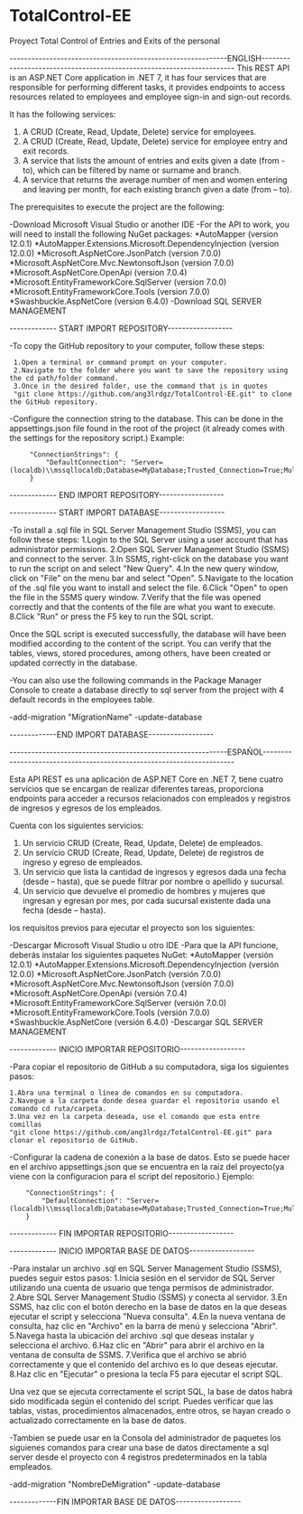 # TotalControl-EE
Proyect Total Control of Entries and Exits of the personal

------------------------------------------------------------ENGLISH----------------------------------------------------------------------
This REST API is an ASP.NET Core application in .NET 7, it has four services that are responsible for performing different tasks, it provides endpoints to access resources related to employees and employee sign-in and sign-out records.

It has the following services:

1. A CRUD (Create, Read, Update, Delete) service for employees.
2. A CRUD (Create, Read, Update, Delete) service for employee entry and exit records.
3. A service that lists the amount of entries and exits given a date (from - to), which can be filtered by name or surname and branch.
4. A service that returns the average number of men and women entering and leaving per month, for each existing branch given a date (from – to).

The prerequisites to execute the project are the following:

-Download Microsoft Visual Studio or another IDE
-For the API to work, you will need to install the following NuGet packages:
     *AutoMapper (version 12.0.1)
     *AutoMapper.Extensions.Microsoft.DependencyInjection (version 12.0.0)
     *Microsoft.AspNetCore.JsonPatch (version 7.0.0)
     *Microsoft.AspNetCore.Mvc.NewtonsoftJson (version 7.0.0)
     *Microsoft.AspNetCore.OpenApi (version 7.0.4)
     *Microsoft.EntityFrameworkCore.SqlServer (version 7.0.0)
     *Microsoft.EntityFrameworkCore.Tools (version 7.0.0)
     *Swashbuckle.AspNetCore (version 6.4.0)
-Download SQL SERVER MANAGEMENT



------------- START IMPORT REPOSITORY------------------

-To copy the GitHub repository to your computer, follow these steps:

     1.Open a terminal or command prompt on your computer.
     2.Navigate to the folder where you want to save the repository using the cd path/folder command.
     3.Once in the desired folder, use the command that is in quotes
     "git clone https://github.com/ang3lrdgz/TotalControl-EE.git" to clone the GitHub repository.

-Configure the connection string to the database. This can be done in the appsettings.json file found in the root of the project (it already comes with the settings for the repository script.)
         Example:

         "ConnectionStrings": {
             "DefaultConnection": "Server=(localdb)\\mssqllocaldb;Database=MyDatabase;Trusted_Connection=True;MultipleActiveResultSets=true"
         }





------------- END IMPORT REPOSITORY------------------





------------- START IMPORT DATABASE------------------

-To install a .sql file in SQL Server Management Studio (SSMS), you can follow these steps:
1.Login to the SQL Server using a user account that has administrator permissions.
2.Open SQL Server Management Studio (SSMS) and connect to the server.
3.In SSMS, right-click on the database you want to run the script on and select "New Query".
4.In the new query window, click on "File" on the menu bar and select "Open".
5.Navigate to the location of the .sql file you want to install and select the file.
6.Click "Open" to open the file in the SSMS query window.
7.Verify that the file was opened correctly and that the contents of the file are what you want to execute.
8.Click "Run" or press the F5 key to run the SQL script.

Once the SQL script is executed successfully, the database will have been modified according to the content of the script. You can verify that the tables, views, stored procedures, among others, have been created or updated correctly in the database.

-You can also use the following commands in the Package Manager Console to create a database directly to sql server from the project with 4 default records in the employees table.

-add-migration "MigrationName"
-update-database




-------------END IMPORT DATABASE------------------




------------------------------------------------------------ESPAÑOL----------------------------------------------------------------------



Esta API REST es una aplicación de ASP.NET Core en .NET 7, tiene cuatro servicios que se encargan de realizar diferentes tareas, proporciona endpoints para acceder a recursos relacionados con empleados y registros de ingresos y egresos de los empleados.

Cuenta con los siguientes servicios:

1. Un servicio CRUD (Create, Read, Update, Delete) de empleados.
2. Un servicio CRUD (Create, Read, Update, Delete) de registros de ingreso y egreso de empleados.
3. Un servicio que lista la cantidad de ingresos y egresos dada una fecha (desde – hasta), que se puede filtrar por nombre o apellido y sucursal.
4. Un servicio que devuelve el promedio de hombres y mujeres que ingresan y egresan por mes, por cada sucursal existente dada una fecha (desde – hasta).

los requisitos previos para ejecutar el proyecto son los siguientes:

-Descargar Microsoft Visual Studio u otro IDE
-Para que la API funcione, deberás instalar los siguientes paquetes NuGet:
    *AutoMapper (versión 12.0.1)
    *AutoMapper.Extensions.Microsoft.DependencyInjection (versión 12.0.0)
    *Microsoft.AspNetCore.JsonPatch (versión 7.0.0)
    *Microsoft.AspNetCore.Mvc.NewtonsoftJson (versión 7.0.0)
    *Microsoft.AspNetCore.OpenApi (versión 7.0.4)
    *Microsoft.EntityFrameworkCore.SqlServer (versión 7.0.0)
    *Microsoft.EntityFrameworkCore.Tools (versión 7.0.0)
    *Swashbuckle.AspNetCore (versión 6.4.0)
-Descargar SQL SERVER MANAGEMENT



------------- INICIO IMPORTAR REPOSITORIO------------------

-Para copiar el repositorio de GitHub a su computadora, siga los siguientes pasos:

    1.Abra una terminal o línea de comandos en su computadora.
    2.Navegue a la carpeta donde desea guardar el repositorio usando el comando cd ruta/carpeta.
    3.Una vez en la carpeta deseada, use el comando que esta entre comillas
    "git clone https://github.com/ang3lrdgz/TotalControl-EE.git" para clonar el repositorio de GitHub.

-Configurar la cadena de conexión a la base de datos. Esto se puede hacer en el archivo appsettings.json que se encuentra en la raíz del proyecto(ya viene con la configuracion para el script del repositorio.)
        Ejemplo:

        "ConnectionStrings": {
            "DefaultConnection": "Server=(localdb)\\mssqllocaldb;Database=MyDatabase;Trusted_Connection=True;MultipleActiveResultSets=true"
        }





------------- FIN IMPORTAR REPOSITORIO------------------





------------- INICIO IMPORTAR BASE DE DATOS------------------

-Para instalar un archivo .sql en SQL Server Management Studio (SSMS), puedes seguir estos pasos:
1.Inicia sesión en el servidor de SQL Server utilizando una cuenta de usuario que tenga permisos de administrador.
2.Abre SQL Server Management Studio (SSMS) y conecta al servidor.
3.En SSMS, haz clic con el botón derecho en la base de datos en la que deseas ejecutar el script y selecciona "Nueva consulta".
4.En la nueva ventana de consulta, haz clic en "Archivo" en la barra de menú y selecciona "Abrir".
5.Navega hasta la ubicación del archivo .sql que deseas instalar y selecciona el archivo.
6.Haz clic en "Abrir" para abrir el archivo en la ventana de consulta de SSMS.
7.Verifica que el archivo se abrió correctamente y que el contenido del archivo es lo que deseas ejecutar.
8.Haz clic en "Ejecutar" o presiona la tecla F5 para ejecutar el script SQL.

Una vez que se ejecuta correctamente el script SQL, la base de datos habrá sido modificada según el contenido del script. Puedes verificar que las tablas, vistas, procedimientos almacenados, entre otros, se hayan creado o actualizado correctamente en la base de datos.

-Tambien se puede usar en la Consola del administrador de paquetes los siguienes comandos para crear una base de datos directamente a sql server desde el proyecto con 4 registros predeterminados en la tabla empleados.

-add-migration "NombreDeMigration"
-update-database




-------------FIN IMPORTAR BASE DE DATOS------------------

